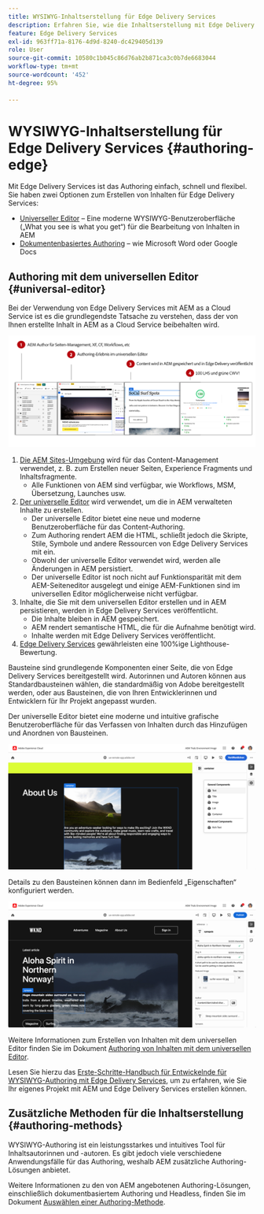 ```yaml
---
title: WYSIWYG-Inhaltserstellung für Edge Delivery Services
description: Erfahren Sie, wie die Inhaltserstellung mit Edge Delivery Services funktioniert und wie Sie AEM-Inhalte mit Edge Delivery Services erstellen.
feature: Edge Delivery Services
exl-id: 963ff71a-8176-4d9d-8240-dc429405d139
role: User
source-git-commit: 10580c1b045c86d76ab2b871ca3c0b7de6683044
workflow-type: tm+mt
source-wordcount: '452'
ht-degree: 95%

---
```



# WYSIWYG-Inhaltserstellung für Edge Delivery Services {#authoring-edge}

Mit Edge Delivery Services ist das Authoring einfach, schnell und flexibel. Sie haben zwei Optionen zum Erstellen von Inhalten für Edge Delivery Services:

* [Universeller Editor](#universal-editor) – Eine moderne WYSIWYG-Benutzeroberfläche („What you see is what you get“) für die Bearbeitung von Inhalten in AEM
* [Dokumentenbasiertes Authoring](#document-based) – wie Microsoft Word oder Google Docs

## Authoring mit dem universellen Editor {#universal-editor}

Bei der Verwendung von Edge Delivery Services mit AEM as a Cloud Service ist es die grundlegendste Tatsache zu verstehen, dass der von Ihnen erstellte Inhalt in AEM as a Cloud Service beibehalten wird.

![Funktionsweise des WYSIWYG-Authoring mit Edge Delivery Services](assets/how-aem-edge-works.png)

1. [Die AEM Sites-Umgebung](/help/sites-cloud/authoring/quick-start.md) wird für das Content-Management verwendet, z. B. zum Erstellen neuer Seiten, Experience Fragments und Inhaltsfragmente.
   * Alle Funktionen von AEM sind verfügbar, wie Workflows, MSM, Übersetzung, Launches usw.
1. [Der universelle Editor](/help/sites-cloud/authoring/universal-editor/authoring.md) wird verwendet, um die in AEM verwalteten Inhalte zu erstellen.
   * Der universelle Editor bietet eine neue und moderne Benutzeroberfläche für das Content-Authoring.
   * Zum Authoring rendert AEM die HTML, schließt jedoch die Skripte, Stile, Symbole und andere Ressourcen von Edge Delivery Services mit ein.
   * Obwohl der universelle Editor verwendet wird, werden alle Änderungen in AEM persistiert.
   * Der universelle Editor ist noch nicht auf Funktionsparität mit dem AEM-Seiteneditor ausgelegt und einige AEM-Funktionen sind im universellen Editor möglicherweise nicht verfügbar.
1. Inhalte, die Sie mit dem universellen Editor erstellen und in AEM persistieren, werden in Edge Delivery Services veröffentlicht.
   * Die Inhalte bleiben in AEM gespeichert.
   * AEM rendert semantische HTML, die für die Aufnahme benötigt wird.
   * Inhalte werden mit Edge Delivery Services veröffentlicht.
1. [Edge Delivery Services](/help/edge/developer/keeping-it-100.md) gewährleisten eine 100%ige Lighthouse-Bewertung.

Bausteine sind grundlegende Komponenten einer Seite, die von Edge Delivery Services bereitgestellt wird. Autorinnen und Autoren können aus Standardbausteinen wählen, die standardmäßig von Adobe bereitgestellt werden, oder aus Bausteinen, die von Ihren Entwicklerinnen und Entwicklern für Ihr Projekt angepasst wurden.

Der universelle Editor bietet eine moderne und intuitive grafische Benutzeroberfläche für das Verfassen von Inhalten durch das Hinzufügen und Anordnen von Bausteinen.

![Hinzufügen und Anordnen von Bausteinen im universellen Editor](assets/blocks.png)

Details zu den Bausteinen können dann im Bedienfeld „Eigenschaften“ konfiguriert werden.

![Bausteineigenschaften konfigurieren](assets/block-properties.png)

Weitere Informationen zum Erstellen von Inhalten mit dem universellen Editor finden Sie im Dokument [Authoring von Inhalten mit dem universellen Editor](/help/sites-cloud/authoring/universal-editor/authoring.md).

Lesen Sie hierzu das [Erste-Schritte-Handbuch für Entwickelnde für WYSIWYG-Authoring mit Edge Delivery Services](/help/edge/wysiwyg-authoring/edge-dev-getting-started.md), um zu erfahren, wie Sie Ihr eigenes Projekt mit AEM und Edge Delivery Services erstellen können.

## Zusätzliche Methoden für die Inhaltserstellung  {#authoring-methods}

WYSIWYG-Authoring ist ein leistungsstarkes und intuitives Tool für Inhaltsautorinnen und -autoren. Es gibt jedoch viele verschiedene Anwendungsfälle für das Authoring, weshalb AEM zusätzliche Authoring-Lösungen anbietet.

Weitere Informationen zu den von AEM angebotenen Authoring-Lösungen, einschließlich dokumentbasiertem Authoring und Headless, finden Sie im Dokument [Auswählen einer Authoring-Methode](/help/edge/authoring-methods.md).
